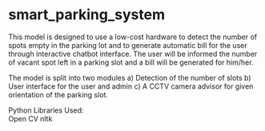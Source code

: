 # smart_parking_system
This model is designed to use a low-cost hardware to detect the number of spots empty in the parking lot and to generate automatic bill for the user through interactive chatbot interface. The user will be informed the number of vacant spot left in a parking slot and a bill will be generated for him/her.

The model is split into two modules
  a) Detection of the number of slots
  b) User interface for the user and admin 
  c) A CCTV camera advisor for given orientation of the parking slot.
  
 Python Libraries Used:  
      Open CV
      nltk
      
